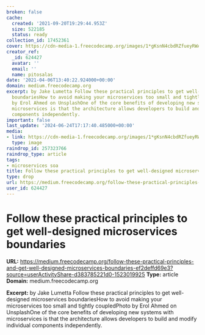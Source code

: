 ```yaml
---
broken: false
cache:
  created: '2021-09-20T19:29:44.953Z'
  size: 522185
  status: ready
collection_id: 17452361
cover: https://cdn-media-1.freecodecamp.org/images/1*gKsnN4cbdRZfueyRWA6fjg.jpeg
creator_ref:
  _id: 624427
  avatar: ''
  email: ''
  name: pitosalas
date: '2021-04-06T13:40:22.924000+00:00'
domain: medium.freecodecamp.org
excerpt: by Jake Lumetta Follow these practical principles to get well-designed microservices
  boundariesHow to avoid making your microservices too small and tightly coupledPhoto
  by Erol Ahmed on UnsplashOne of the core benefits of developing new systems with
  microservices is that the architecture allows developers to build and modify individual
  components independently.
important: false
last_update: '2024-06-24T17:17:40.485000+00:00'
media:
- link: https://cdn-media-1.freecodecamp.org/images/1*gKsnN4cbdRZfueyRWA6fjg.jpeg
  type: image
raindrop_id: 257323766
raindrop_type: article
tags:
- microservices soa
title: Follow these practical principles to get well-designed microservices boundaries
type: drop
url: https://medium.freecodecamp.org/follow-these-practical-principles-and-get-well-designed-microservices-boundaries-ef2deffd69e3?source=userActivityShare-d383785221d0-1523019925
user_id: 624427
---
```


# Follow these practical principles to get well-designed microservices boundaries

**URL:** https://medium.freecodecamp.org/follow-these-practical-principles-and-get-well-designed-microservices-boundaries-ef2deffd69e3?source=userActivityShare-d383785221d0-1523019925
**Type:** article
**Domain:** medium.freecodecamp.org

**Excerpt:** by Jake Lumetta Follow these practical principles to get well-designed microservices boundariesHow to avoid making your microservices too small and tightly coupledPhoto by Erol Ahmed on UnsplashOne of the core benefits of developing new systems with microservices is that the architecture allows developers to build and modify individual components independently.
